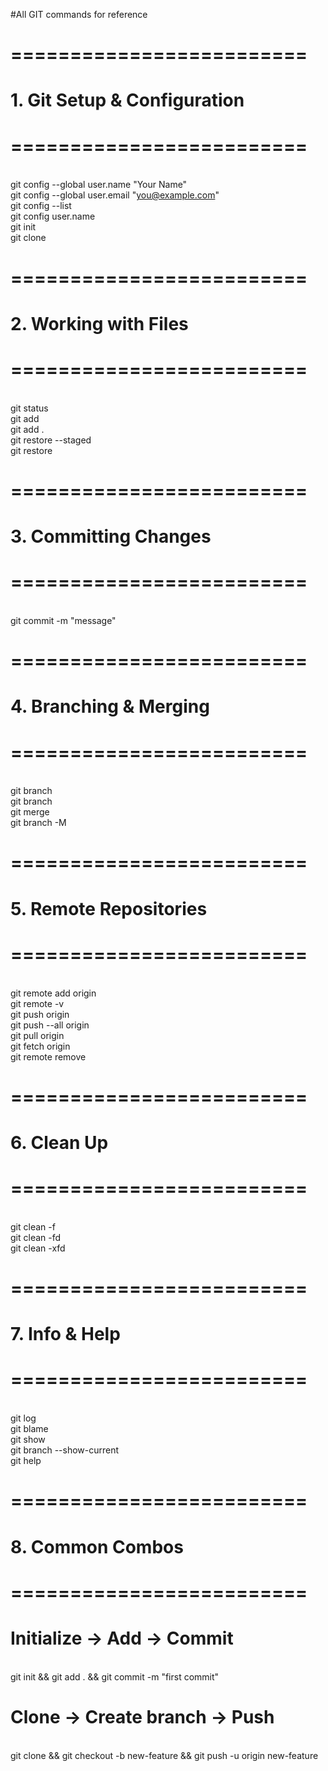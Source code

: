 #All GIT commands for reference
# =========================
# 1. Git Setup & Configuration
# =========================
<br>git config --global user.name "Your Name"
<br>git config --global user.email "you@example.com"
<br>git config --list
<br>git config user.name
<br>git init
<br>git clone <url>

# =========================
# 2. Working with Files
# =========================
<br>git status
<br>git add <file>
<br>git add .
<br>git restore --staged <file>
<br>git restore <file>

# =========================
# 3. Committing Changes
# =========================
<br>git commit -m "message"

# =========================
# 4. Branching & Merging
# =========================
<br>git branch
<br>git branch <name>
<br>git merge <branch>
<br>git branch -M <new-name>

# =========================
# 5. Remote Repositories
# =========================
<br>git remote add origin <url>
<br>git remote -v
<br>git push origin <branch>
<br>git push --all origin
<br>git pull origin <branch>
<br>git fetch origin
<br>git remote remove <name>
<br>
# =========================
# 6. Clean Up
# =========================
<br>git clean -f
<br>git clean -fd
<br>git clean -xfd

# =========================
# 7. Info & Help
# =========================
<br>git log <file>
<br>git blame <file>
<br>git show
<br>git branch --show-current
<br>git help <command>

# =========================
# 8. Common Combos
# =========================
# Initialize → Add → Commit
<br>git init && git add . && git commit -m "first commit"

# Clone → Create branch → Push
<br>git clone <url> && git checkout -b new-feature && git push -u origin new-feature
